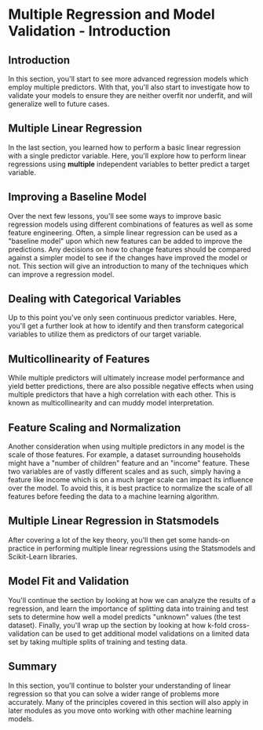 
# Multiple Regression and Model Validation - Introduction

## Introduction

In this section, you'll start to see more advanced regression models which employ multiple predictors. With that, you'll also start to investigate how to validate your models to ensure they are neither overfit nor underfit, and will generalize well to future cases.

## Multiple Linear Regression

In the last section, you learned how to perform a basic linear regression with a single predictor variable. Here, you'll explore how to perform linear regressions using **multiple** independent variables to better predict a target variable.

## Improving a Baseline Model

Over the next few lessons, you'll see some ways to improve basic regression models using different combinations of features as well as some feature engineering.  Often, a simple linear regression can be used as a "baseline model" upon which new features can be added to improve the predictions.  Any decisions on how to change features should be compared against a simpler model to see if the changes have improved the model or not. This section will give an introduction to many of the techniques which can improve a regression model.

## Dealing with Categorical Variables

Up to this point you've only seen continuous predictor variables. Here, you'll get a further look at how to identify and then transform categorical variables to utilize them as predictors of our target variable.

## Multicollinearity of Features

While multiple predictors will ultimately increase model performance and yield better predictions, there are also possible negative effects when using multiple predictors that have a high correlation with each other. This is known as multicollinearity and can muddy model interpretation.

## Feature Scaling and Normalization

Another consideration when using multiple predictors in any model is the scale of those features. For example, a dataset surrounding households might have a "number of children" feature and an "income" feature. These two variables are of vastly different scales and as such, simply having a feature like income which is on a much larger scale can impact its influence over the model. To avoid this, it is best practice to normalize the scale of all features before feeding the data to a machine learning algorithm.

## Multiple Linear Regression in Statsmodels

After covering a lot of the key theory, you'll then get some hands-on practice in performing multiple linear regressions using the Statsmodels and Scikit-Learn libraries.

## Model Fit and Validation

You'll continue the section by looking at how we can analyze the results of a regression, and learn the importance of splitting data into training and test sets to determine how well a model predicts "unknown" values (the test dataset). Finally, you'll wrap up the section by looking at how k-fold cross-validation can be used to get additional model validations on a limited data set by taking multiple splits of training and testing data.

## Summary

In this section, you'll continue to bolster your understanding of linear regression so that you can solve a wider range of problems more accurately. Many of the principles covered in this section will also apply in later modules as you move onto working with other machine learning models.
